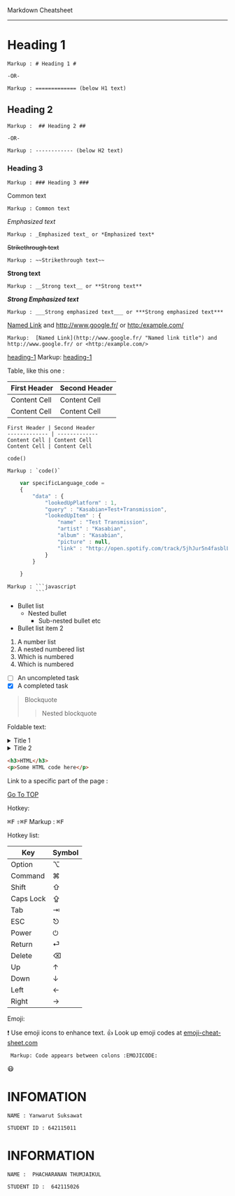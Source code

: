 
Markdown Cheatsheet<a name= "TOP"></a>




- - - -

# Heading 1 #

    Markup : # Heading 1 #
    
    -OR-

    Markup : ============= (below H1 text)

## Heading 2 ##

    Markup :  ## Heading 2 ##

    -OR-

    Markup : ------------ (below H2 text)

### Heading 3 ###
    
    Markup : ### Heading 3 ###

Common text
   
    Markup : Common text

_Emphasized text_
  
    Markup : _Emphasized text_ or *Emphasized text*

~~Strikethrough text~~

    Markup : ~~Strikethrough text~~

__Strong text__
    
    Markup : __Strong text__ or **Strong text**


***Strong Emphasized text***

    Markup : ___Strong emphasized text___ or ***Strong emphasized text***

[Named Link](http://www.google.fr/ "Named link title") and  http://www.google.fr/ or <http:/example.com/>

    Markup:  [Named Link](http://www.google.fr/ "Named link title") and  http://www.google.fr/ or <http:/example.com/>

[heading-1](#heading-1 "Goto heading-1")
    Markup: [heading-1](#heading-1 "Goto heading-1")

Table, like this one :

 First Header | Second Header
------------- | -------------
 Content Cell | Content Cell
 Content Cell | Content Cell

 ```
 First Header | Second Header
------------- | -------------
 Content Cell | Content Cell
 Content Cell | Content Cell
 ```

 `code()`
    
    Markup : `code()`

```javascript
    var specificLanguage_code = 
    {
        "data" : {
            "lookedUpPlatform" : 1,
            "query" : "Kasabian+Test+Transmission",
            "lookedUpItem" : {
                "name" : "Test Transmission",
                "artist" : "Kasabian",
                "album" : "Kasabian",
                "picture" : null,
                "link" : "http://open.spotify.com/track/5jhJur5n4fasblLSCOcrTp"
            }
        }

    }
```

    Markup : ```javascript
             ```

* Bullet list
  * Nested bullet
    * Sub-nested bullet etc
* Bullet list item 2


1. A number list
  1. A nested numbered list
  2. Which is numbered
2. Which is numbered

- [ ] An uncompleted task
- [x] A completed task

> Blockquote
>> Nested blockquote

Foldable text: 

<details>  
   <summary>Title 1</summary>
   <p>Content 1 Content 1 Content 1 Content 1</p>
</details>
<details>  
   <summary>Title 2</summary>
   <p>Content 2 Content 2 Content 2 Content 2</p>
</details>

```html
<h3>HTML</h3>
<p>Some HTML code here</p>
```

Link to a specific part of the page :

[Go To TOP](#TOP)

Hotkey: 

<kbd>⌘F</kbd>
<kbd>⇧⌘F</kbd>
   Markup : <kbd>⌘F</kbd>

Hotkey list: 

| Key | Symbol |
| --- | --- |
| Option | ⌥ |
| Command | ⌘ |
| Shift | ⇧ |
| Caps Lock | ⇪ |
| Tab | ⇥ |
| ESC | ⎋ |
| Power | ⏻ |
| Return | ⏎ |
| Delete | ⌫ | 
| Up | ↑ |
| Down |  ↓ |
| Left | ← |
| Right | → |

Emoji:


:exclamation: Use emoji icons to enhance text. :+1: Look up emoji codes at
[emoji-cheat-sheet.com](http://emoji-cheat-sheet.com/)

     Markup: Code appears between colons :EMOJICODE:

:mask:

# INFOMATION #

    NAME : Yanwarut Suksawat

    STUDENT ID : 642115011

# INFORMATION #

    NAME :  PHACHARANAN THUMJAIKUL

    STUDENT ID :  642115026
